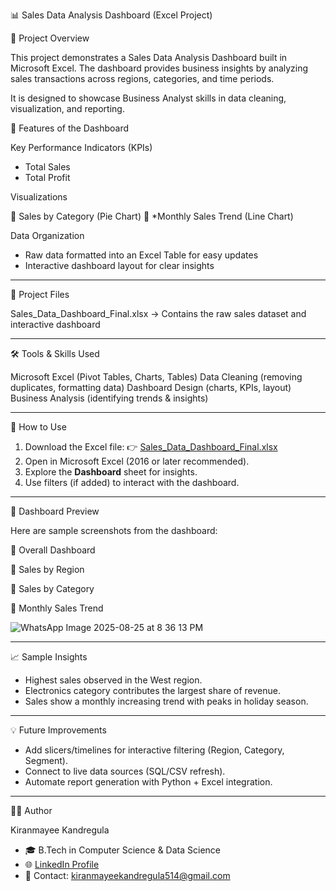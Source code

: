 📊 Sales Data Analysis Dashboard (Excel Project)

📌 Project Overview

This project demonstrates a Sales Data Analysis Dashboard built in Microsoft Excel.
The dashboard provides business insights by analyzing sales transactions across regions, categories, and time periods.

It is designed to showcase Business Analyst skills in data cleaning, visualization, and reporting.

🔹 Features of the Dashboard

 Key Performance Indicators (KPIs)

  * Total Sales
  * Total Profit

  Visualizations

  📍 Sales by Category (Pie Chart)
  📍 *Monthly Sales Trend (Line Chart)

  Data Organization

  * Raw data formatted into an Excel Table for easy updates
  * Interactive dashboard layout for clear insights

---

📂 Project Files

 Sales\_Data\_Dashboard\_Final.xlsx → Contains the raw sales dataset and interactive dashboard

---

🛠️ Tools & Skills Used

Microsoft Excel (Pivot Tables, Charts, Tables)
Data Cleaning (removing duplicates, formatting data)
Dashboard Design (charts, KPIs, layout)
Business Analysis (identifying trends & insights)

---

🚀 How to Use

1. Download the Excel file:
   👉 [Sales\_Data\_Dashboard\_Final.xlsx](./Sales_Data_Dashboard_Final.xlsx)
2. Open in Microsoft Excel (2016 or later recommended).
3. Explore the **Dashboard** sheet for insights.
4. Use filters (if added) to interact with the dashboard.

---

📸 Dashboard Preview

Here are sample screenshots from the dashboard:

🔹 Overall Dashboard

🔹 Sales by Region

🔹 Sales by Category

🔹 Monthly Sales Trend



![WhatsApp Image 2025-08-25 at 8 36 13 PM](https://github.com/user-attachments/assets/5394bd77-64a7-41d5-98d1-4af5fb27d859)


---

📈 Sample Insights

* Highest sales observed in the West region.
* Electronics category contributes the largest share of revenue.
* Sales show a monthly increasing trend with peaks in holiday season.

---

💡 Future Improvements

* Add slicers/timelines for interactive filtering (Region, Category, Segment).
* Connect to live data sources (SQL/CSV refresh).
* Automate report generation with Python + Excel integration.

---

👩‍💻 Author

Kiranmayee Kandregula

* 🎓 B.Tech in Computer Science & Data Science
* 🌐 [LinkedIn Profile](https://www.linkedin.com/in/kiranmayee-kandregula-641ba1252/) 
* 📧 Contact: kiranmayeekandregula514@gmail.com
  
